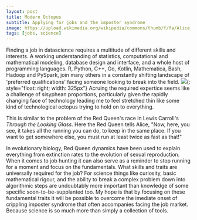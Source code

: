 ```yaml
---
layout: post
title: Modern Octopus
subtitle: Applying for jobs and the imposter syndrome 
image: https://upload.wikimedia.org/wikipedia/commons/thumb/f/fa/Alice_queen2.jpg/300px-Alice_queen2.jpg
tags: [jobs, science]
---
```


Finding a job in datascience requires a multitude of different skills and interests. A working understanding of statistics, computational and mathematical modeling, database design and interface, and a whole host of programming languages. R, Python, C++, Go, Kotlin, Mathematica, Bash, Hadoop and PySpark, join many others in a constantly shifting landscape of 'preferred qualifications' facing someone looking to break into the field. ![](https://user-images.githubusercontent.com/25353944/109711795-239ea180-7b54-11eb-8f70-3f4805a5dad0.png){: style="float: right; width: 325px"} Acruing the required expertice seems like a challenge of sisyphean proportions, particularly given the rapidly changing face of technology leading me to feel stretched thin like some kind of technological octopus trying to hold on to everything.

This is similar to the problem of the Red Queen's race in Lewis Carroll's *Through the Looking Glass*. Here the Red Queen tells Alice, "Now, here, you see, it takes all the running you can do, to keep in the same place. If you want to get somewhere else, you must run at least twice as fast as that!"

In evolutionary biology, Red Queen dynamics have been used to explain everything from extinction rates to the evolution of sexual reproduction. When it comes to job hunting it can also serve as a reminder to stop running for a moment and focus on the fundamentals. What skills and traits are universally required for the job? For science things like curiosity, basic mathematical rigour, and the ability to break a complex problem down into algorithmic steps are undoubtably more important than knowledge of some specific soon-to-be-supplanted too. My hope is that by focusing on these fundamental traits it will be possible to overcome the imediate onset of crippling imposter syndrome that often accompanies facing the job market. Because science is so much more than simply a collection of tools.
